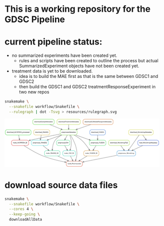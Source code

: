 # This is a working repository for the GDSC Pipeline


# current pipeline status:
- no summarized experiments have been created yet.
  - rules and scripts have been created to outline the process but actual SummarizedExperiment objects have not been created yet.
- treatment data is yet to be downloaded.
  - idea is to build the MAE first as that is the same between GDSC1 and GDSC2
  - then build the GDSC1 and GDSC2 treatmentResponseExperiment in two new repos
  
``` bash
snakemake \
  --snakefile workflow/Snakefile \
  --rulegraph | dot -Tsvg > resources/rulegraph.svg
```
![pipeline status](resources/rulegraph.svg)

# download source data files

``` bash
snakemake \
  --snakefile workflow/Snakefile \
  --cores 4 \
  --keep-going \
  downloadAllData
```